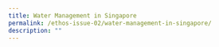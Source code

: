 ```yaml
---
title: Water Management in Singapore
permalink: /ethos-issue-02/water-management-in-singapore/
description: ""
---
```

